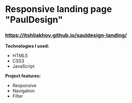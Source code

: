 
# Responsive landing page "PaulDesign"
### **https://itshliakhov.github.io/sauldesign-landing/**  
**Technologies I used:**  
* HTML5
* CSS3
* JavaScript

**Project features:**
* Responsive
* Navigation
* Filter

 

